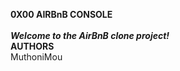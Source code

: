 <b>0X00 AIRBnB CONSOLE</b><br><br>
<b><i>Welcome to the AirBnB clone project!</i></b><br>
<b>AUTHORS</b><br>
MuthoniMou

